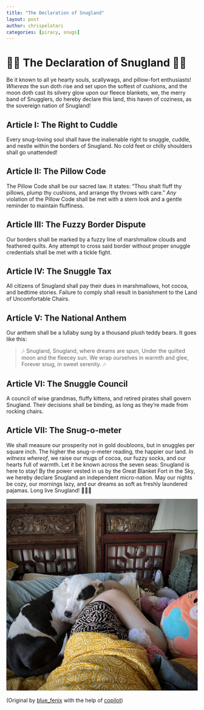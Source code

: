 ```yaml
---
title: "The Declaration of Snugland"
layout: post
author: chrispelatari
categories: [piracy, snugs]
---
```


# 🏴‍☠️ The Declaration of Snugland 🏴‍☠️

Be it known to all ye hearty souls, scallywags, and pillow-fort enthusiasts!
*Whereas* the sun doth rise and set upon the softest of cushions, and the moon doth cast its silvery glow upon our fleece blankets, we, the merry band of Snugglers, do hereby declare this land, this haven of coziness, as the sovereign nation of Snugland!
## Article I: The Right to Cuddle
Every snug-loving soul shall have the inalienable right to snuggle, cuddle, and nestle within the borders of Snugland. No cold feet or chilly shoulders shall go unattended!
## Article II: The Pillow Code
The Pillow Code shall be our sacred law. It states: “Thou shalt fluff thy pillows, plump thy cushions, and arrange thy throws with care.”
*Any* violation of the Pillow Code shall be met with a stern look and a gentle reminder to maintain fluffiness.
## Article III: The Fuzzy Border Dispute
Our borders shall be marked by a fuzzy line of marshmallow clouds and feathered quilts. Any attempt to cross said border without proper snuggle credentials shall be met with a tickle fight.
## Article IV: The Snuggle Tax
All citizens of Snugland shall pay their dues in marshmallows, hot cocoa, and bedtime stories. Failure to comply shall result in banishment to the Land of Uncomfortable Chairs.
## Article V: The National Anthem
Our anthem shall be a lullaby sung by a thousand plush teddy bears. It goes like this:
> 🎶 Snugland, Snugland, where dreams are spun,
> Under the quilted moon and the fleecey sun.
> We wrap ourselves in warmth and glee,
> Forever snug, in sweet serenity. 🎶

## Article VI: The Snuggle Council
A council of wise grandmas, fluffy kittens, and retired pirates shall govern Snugland. Their decisions shall be binding, as long as they’re made from rocking chairs.
## Article VII: The Snug-o-meter
We shall measure our prosperity not in gold doubloons, but in snuggles per square inch. The higher the snug-o-meter reading, the happier our land.
*In witness whereof*, we raise our mugs of cocoa, our fuzzy socks, and our hearts full of warmth. Let it be known across the seven seas: Snugland is here to stay!
By the power vested in us by the Great Blanket Fort in the Sky, we hereby declare Snugland an independent micro-nation. May our nights be cozy, our mornings lazy, and our dreams as soft as freshly laundered pajamas.
Long live Snugland! 🌟🛌🌙

![The Soveriegn Nation of Snugland](/assets/images/the_soveriegn_nation_of_snugland.jpeg "A black and white dog curled up with a person on a bed with patterned bedding, surrounded by pillows")


(Original by [blue_fenix](https://hachyderm.io/@blue_fenix/111954702195089282) with the help of [copilot](https://copilot.microsoft.com))

